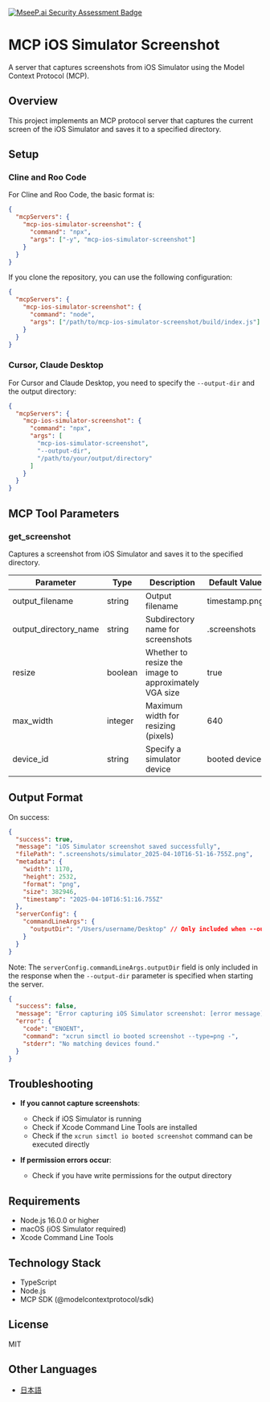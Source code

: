 [![MseeP.ai Security Assessment Badge](https://mseep.net/pr/yorifuji-mcp-ios-simulator-screenshot-badge.png)](https://mseep.ai/app/yorifuji-mcp-ios-simulator-screenshot)

# MCP iOS Simulator Screenshot

A server that captures screenshots from iOS Simulator using the Model Context Protocol (MCP).

## Overview

This project implements an MCP protocol server that captures the current screen of the iOS Simulator and saves it to a specified directory.

## Setup

### Cline and Roo Code

For Cline and Roo Code, the basic format is:

```json
{
  "mcpServers": {
    "mcp-ios-simulator-screenshot": {
      "command": "npx",
      "args": ["-y", "mcp-ios-simulator-screenshot"]
    }
  }
}
```

If you clone the repository, you can use the following configuration:

```json
{
  "mcpServers": {
    "mcp-ios-simulator-screenshot": {
      "command": "node",
      "args": ["/path/to/mcp-ios-simulator-screenshot/build/index.js"]
    }
  }
}
```

### Cursor, Claude Desktop

For Cursor and Claude Desktop, you need to specify the `--output-dir` and the output directory:

```json
{
  "mcpServers": {
    "mcp-ios-simulator-screenshot": {
      "command": "npx",
      "args": [
        "mcp-ios-simulator-screenshot",
        "--output-dir",
        "/path/to/your/output/directory"
      ]
    }
  }
}
```

## MCP Tool Parameters

### get_screenshot

Captures a screenshot from iOS Simulator and saves it to the specified directory.

| Parameter             | Type    | Description                                           | Default Value |
| --------------------- | ------- | ----------------------------------------------------- | ------------- |
| output_filename       | string  | Output filename                                       | timestamp.png |
| output_directory_name | string  | Subdirectory name for screenshots                     | .screenshots  |
| resize                | boolean | Whether to resize the image to approximately VGA size | true          |
| max_width             | integer | Maximum width for resizing (pixels)                   | 640           |
| device_id             | string  | Specify a simulator device                            | booted device |

## Output Format

On success:

```json
{
  "success": true,
  "message": "iOS Simulator screenshot saved successfully",
  "filePath": ".screenshots/simulator_2025-04-10T16-51-16-755Z.png",
  "metadata": {
    "width": 1170,
    "height": 2532,
    "format": "png",
    "size": 382946,
    "timestamp": "2025-04-10T16:51:16.755Z"
  },
  "serverConfig": {
    "commandLineArgs": {
      "outputDir": "/Users/username/Desktop" // Only included when --output-dir is specified
    }
  }
}
```

Note: The `serverConfig.commandLineArgs.outputDir` field is only included in the response when the `--output-dir` parameter is specified when starting the server.

```json
{
  "success": false,
  "message": "Error capturing iOS Simulator screenshot: [error message]",
  "error": {
    "code": "ENOENT",
    "command": "xcrun simctl io booted screenshot --type=png -",
    "stderr": "No matching devices found."
  }
}
```

## Troubleshooting

- **If you cannot capture screenshots**:

  - Check if iOS Simulator is running
  - Check if Xcode Command Line Tools are installed
  - Check if the `xcrun simctl io booted screenshot` command can be executed directly

- **If permission errors occur**:
  - Check if you have write permissions for the output directory

## Requirements

- Node.js 16.0.0 or higher
- macOS (iOS Simulator required)
- Xcode Command Line Tools

## Technology Stack

- TypeScript
- Node.js
- MCP SDK (@modelcontextprotocol/sdk)

## License

MIT

## Other Languages

- [日本語](README.ja.md)
